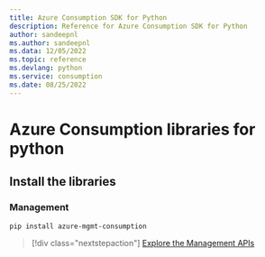 ```yaml
---
title: Azure Consumption SDK for Python
description: Reference for Azure Consumption SDK for Python
author: sandeepnl
ms.author: sandeepnl
ms.data: 12/05/2022
ms.topic: reference
ms.devlang: python
ms.service: consumption
ms.date: 08/25/2022
---
```

# Azure Consumption libraries for python

## Install the libraries


### Management

```bash
pip install azure-mgmt-consumption
```
> [!div class="nextstepaction"]
> [Explore the Management APIs](/python/api/overview/azure/mgmt-consumption-readme)